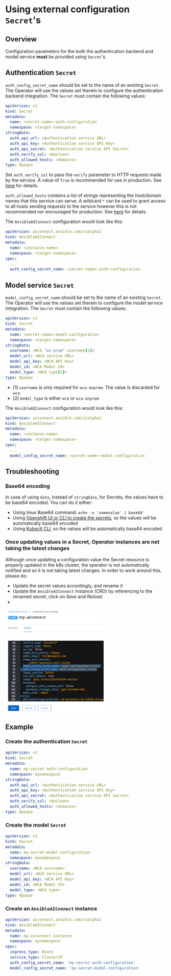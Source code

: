 # Using external configuration `Secret`'s

## Overview

Configuration parameters for the both the authentication backend and model service **must** be provided using `Secret`'s.

## Authentication `Secret`

`auth_config_secret_name` should be set to the name of an existing `Secret`. The Operator will use the values set therein to configure the authentication backend integration. The `Secret` must contain the following values:
```yaml
apiVersion: v1
kind: Secret
metadata:
  name: <secret-name>-auth-configuration
  namespace: <target-namespace>
stringData:
  auth_api_url: <Authentication service URL>
  auth_api_key: <Authentication service API Key>
  auth_api_secret: <Authentication service API Secret>
  auth_verify_ssl: <boolean>
  auth_allowed_hosts: <domains>
type: Opaque
```
Set `auth_verify_ssl` to pass the `verify` parameter to HTTP requests made by the service. A value of `True` is recommended for use in production. See [here](https://python-social-auth.readthedocs.io/en/latest/configuration/settings.html#processing-requests-and-redirects) for details.

`auth_allowed_hosts` contains a list of strings representing the host/domain names that this service can serve. A wildcard `*` can be used to grant access to all hosts sending requests to the service however this is not recommended nor encouraged for production. See [here](https://docs.djangoproject.com/en/5.0/ref/settings/#allowed-hosts) for details.

The `AnsibleAIConnect` configuration would look like this:
```yaml
apiVersion: aiconnect.ansible.com/v1alpha1
kind: AnsibleAIConnect
metadata:
  name: <instance-name>
  namespace: <target-namespace>
spec:
  ...
  auth_config_secret_name: <secret-name>-auth-configuration
```

## Model service `Secret`

`model_config_secret_name` should be set to the name of an existing `Secret`. The Operator will use the values set therein to configure the model service integration. The `Secret` must contain the following values:
```yaml
apiVersion: v1
kind: Secret
metadata:
  name: <secret-name>-model-configuration
  namespace: <target-namespace>
stringData:
  username: <WCA "on prem" username[1]>
  model_url: <WCA service URL>
  model_api_key: <WCA API Key>
  model_id: <WCA Model Id>
  model_type: <WCA type[2]>
type: Opaque
```
- [1] `username` is only required for `wca-onprem`. The value is discarded for `wca`.
- [2] `model_type` is either `wca` or `wca-onprem`

The `AnsibleAIConnect` configuration would look like this:
```yaml
apiVersion: aiconnect.ansible.com/v1alpha1
kind: AnsibleAIConnect
metadata:
  name: <instance-name>
  namespace: <target-namespace>
spec:
  ...
  model_config_secret_name: <secret-name>-model-configuration
```

## Troubleshooting

### Base64 encoding
In case of using `data`, instead of `stringData`, for Secrets, the values have to be base64 encoded. You can do it either:
- Using linux Base64 command: `echo -n 'somevalue' | base64'`
- Using [Openshift UI or CLI to create the secrets](https://docs.openshift.com/container-platform/4.15/nodes/pods/nodes-pods-secrets.html), so the values will be automatically base64 encoded
- Using [Kubectl CLI](https://kubernetes.io/docs/tasks/configmap-secret/managing-secret-using-kubectl/), so the values will be automatically base64 encoded

### Once updating values in a Secret, Operator instances are not taking the latest changes
Although once updating a configuration value the Secret resource is properly updated in the k8s cluster, the operator is not automatically notified and so it is not taking latest changes. 
In order to work around this, please do:
- Update the secret values accordingly, and rename it
- Update the `AnsibleAIConnect` instance (CRD) by referencing to the renamed secret, click on _Save_ and  _Reload_:
- 
![UpdatingCRDSecrets](images/updating-crd-secrets.png)


## Example

### Create the authentication `Secret`
```yaml
apiVersion: v1
kind: Secret
metadata:
  name: my-secret-auth-configuration
  namespace: mynamespace
stringData:
  auth_api_url: <Authentication service URL>
  auth_api_key: <Authentication service API Key>
  auth_api_secret: <Authentication service API Secret>
  auth_verify_ssl: <boolean>
  auth_allowed_hosts: <domains>
type: Opaque
```

### Create the model `Secret`
```yaml
apiVersion: v1
kind: Secret
metadata:
  name: my-secret-model-configuration
  namespace: mynamespace
stringData:
  username: <WCA username>
  model_url: <WCA service URL>
  model_api_key: <WCA API Key>
  model_id: <WCA Model Id>
  model_type: <WCA type>
type: Opaque
```

### Create an `AnsibleAIConnect` instance
```yaml
apiVersion: aiconnect.ansible.com/v1alpha1
kind: AnsibleAIConnect
metadata:
  name: my-aiconnect-instance
  namespace: mynamespace
spec:
  ingress_type: Route
  service_type: ClusterIP
  auth_config_secret_name: 'my-secret-auth-configuration'
  model_config_secret_name: 'my-secret-model-configuration'
```
